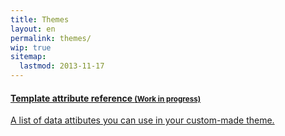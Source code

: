 ```yaml
---
title: Themes
layout: en
permalink: themes/
wip: true
sitemap:
  lastmod: 2013-11-17
---
```


<div class="list-group">
  <a href="/guides/themes/custom_template_attribute_reference/" class="list-group-item" title="Go to Template attribute reference">
    <h4 class="list-group-item-heading">Template attribute reference <small>(Work in progress)</small></h4>
    <p class="list-group-item-text">A list of data attibutes you can use in your custom-made theme.</p>
  </a>
</div>
